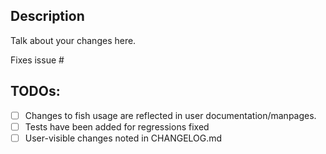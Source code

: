 ## Description

Talk about your changes here.

Fixes issue #

## TODOs:
<!-- Just check off what what we know been done so far. We can help you with this stuff. -->
- [ ] Changes to fish usage are reflected in user documentation/manpages.
- [ ] Tests have been added for regressions fixed
- [ ] User-visible changes noted in CHANGELOG.md
